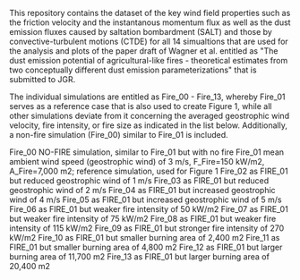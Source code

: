 This repository contains the dataset of the key wind field properties such as the friction velocity and the instantanous momentum flux as well as the dust emission fluxes caused by saltation bombardment (SALT) and those by convective-turbulent motions (CTDE) for all 14 simualtions that are used for the analysis and plots of the paper draft of Wagner et al. entitled as "The dust emission potential of agricultural-like fires - theoretical estimates from two conceptually different dust emission parameterizations" that is submitted to JGR.

The individual simulations are entitled as Fire_00 - Fire_13, whereby Fire_01 serves as a reference case that is also used to create Figure 1, while all other simulations deviate from it concerning the averaged geostrophic wind velocity, fire intensity, or fire size as indicated in the list below. Additionally, a non-fire simulation (Fire_00) similar to Fire_01 is included.

Fire_00		NO-FIRE simulation, similar to Fire_01 but with no fire
Fire_01		mean ambient wind speed (geostrophic wind) of 3 m/s, F_Fire=150 kW/m2, A_Fire=7,000 m2; reference simulation, used for Figure 1 
Fire_02		as FIRE_01 but reduced geostrophic wind of 1 m/s
Fire_03		as FIRE_01 but reduced geostrophic wind of 2 m/s
Fire_04		as FIRE_01 but increased geostrophic wind of 4 m/s
Fire_05		as FIRE_01 but increased geostrophic wind of 5 m/s
Fire_06		as FIRE_01 but weaker fire intensity of 50 kW/m2
Fire_07		as FIRE_01 but weaker fire intensity of 75 kW/m2
Fire_08		as FIRE_01 but weaker fire intensity of 115 kW/m2
Fire_09		as FIRE_01 but stronger fire intensity of 270 kW/m2
Fire_10		as FIRE_01 but smaller burning area of 2,400 m2
Fire_11		as FIRE_01 but smaller burning area of 4,800 m2
Fire_12		as FIRE_01 but larger burning area of 11,700 m2
Fire_13		as FIRE_01 but larger burning area of 20,400 m2
